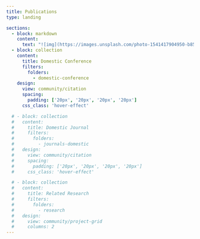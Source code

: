 ```yaml
---
title: Publications
type: landing

sections:
  - block: markdown
    content:
      text: "![img](https://images.unsplash.com/photo-1541417904950-b855846fe074?q=80&w=2882&auto=format&fit=crop&ixlib=rb-4.0.3&ixid=M3wxMjA3fDB8MHxwaG90by1wYWdlfHx8fGVufDB8fHx8fA%3D%3D)"
  - block: collection
    content:
      title: Domestic Conference
      filters:
        folders:
          - domestic-conference
    design:
      view: community/citation
      spacing:
        padding: ['20px', '20px', '20px', '20px']
      css_class: 'hover-effect'

  # - block: collection
  #   content:
  #     title: Domestic Journal
  #     filters:
  #       folders:
  #         - journals-domestic
  #   design:
  #     view: community/citation
  #     spacing:
  #       padding: ['20px', '20px', '20px', '20px'] 
  #     css_class: 'hover-effect'

  # - block: collection
  #   content:
  #     title: Related Research
  #     filters:
  #       folders:
  #         - research
  #   design:
  #     view: community/project-grid
  #     columns: 2
---
```

